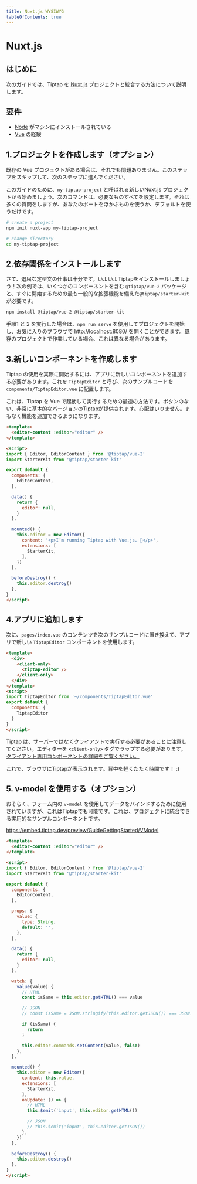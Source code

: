 ```yaml
---
title: Nuxt.js WYSIWYG
tableOfContents: true
---
```


# Nuxt.js

## はじめに

次のガイドでは、Tiptap を [Nuxt.js](https://nuxtjs.org/) プロジェクトと統合する方法について説明します。

<!-- The following guide describes how to integrate Tiptap with your [Nuxt.js](https://nuxtjs.org/) project. -->

## 要件

* [Node](https://nodejs.org/en/download/) がマシンにインストールされている
* [Vue](https://vuejs.org/v2/guide/#Getting-Started) の経験

<!-- * [Node](https://nodejs.org/en/download/) installed on your machine -->
<!-- * Experience with [Vue](https://vuejs.org/v2/guide/#Getting-Started) -->

## 1.プロジェクトを作成します（オプション）

既存の Vue プロジェクトがある場合は、それでも問題ありません。このステップをスキップして、次のステップに進んでください。

<!-- If you already have an existing Vue project, that’s fine too. Just skip this step and proceed with the next step. -->

<!-- For the sake of this guide, let’s start with a fresh Nuxt.js project called `my-tiptap-project`. The following command sets up everything we need. It asks a lot of questions, but just use what floats your boat or use the defaults. -->

このガイドのために、`my-tiptap-project` と呼ばれる新しいNuxt.js プロジェクトから始めましょう。次のコマンドは、必要なものすべてを設定します。それは多くの質問をしますが、あなたのボートを浮かぶものを使うか、デフォルトを使うだけです。

```bash
# create a project
npm init nuxt-app my-tiptap-project

# change directory
cd my-tiptap-project
```

## 2.依存関係をインストールします

さて、退屈な定型文の仕事は十分です。いよいよTiptapをインストールしましょう！次の例では、いくつかのコンポーネントを含む `@tiptap/vue-2` パッケージと、すぐに開始するための最も一般的な拡張機能を備えた`@tiptap/starter-kit` が必要です。

<!-- Okay, enough of the boring boilerplate work. Let’s finally install Tiptap! For the following example you’ll need the `@tiptap/vue-2` package, with a few components, and `@tiptap/starter-kit` which has the most common extensions to get started quickly. -->

```bash
npm install @tiptap/vue-2 @tiptap/starter-kit
```

<!-- If you followed step 1 and 2, you can now start your project with `npm run serve`, and open [http://localhost:8080/](http://localhost:8080/) in your favorite browser. This might be different, if you’re working with an existing project. -->

手順1 と 2 を実行した場合は、`npm run serve` を使用してプロジェクトを開始し、お気に入りのブラウザで [http://localhost:8080/](http://localhost:8080/) を開くことができます。既存のプロジェクトで作業している場合、これは異なる場合があります。

## 3.新しいコンポーネントを作成します

Tiptap の使用を実際に開始するには、アプリに新しいコンポーネントを追加する必要があります。これを `TiptapEditor` と呼び、次のサンプルコードを `components/TiptapEditor.vue` に配置します。

<!-- To actually start using Tiptap, you’ll need to add a new component to your app. Let’s call it `TiptapEditor` and put the following example code in `components/TiptapEditor.vue`. -->

<!-- This is the fastest way to get Tiptap up and running with Vue. It will give you a very basic version of Tiptap, without any buttons. No worries, you will be able to add more functionality soon. -->

これは、Tiptap を Vue で起動して実行するための最速の方法です。ボタンのない、非常に基本的なバージョンのTiptapが提供されます。心配はいりません。まもなく機能を追加できるようになります。

```html
<template>
  <editor-content :editor="editor" />
</template>

<script>
import { Editor, EditorContent } from '@tiptap/vue-2'
import StarterKit from '@tiptap/starter-kit'

export default {
  components: {
    EditorContent,
  },

  data() {
    return {
      editor: null,
    }
  },

  mounted() {
    this.editor = new Editor({
      content: '<p>I’m running Tiptap with Vue.js. 🎉</p>',
      extensions: [
        StarterKit,
      ],
    })
  },

  beforeDestroy() {
    this.editor.destroy()
  },
}
</script>
```

## 4.アプリに追加します

次に、`pages/index.vue` のコンテンツを次のサンプルコードに置き換えて、アプリで新しい `TiptapEditor` コンポーネントを使用します。

<!-- Now, let’s replace the content of `pages/index.vue` with the following example code to use our new `TiptapEditor` component in our app. -->

```html
<template>
  <div>
    <client-only>
      <tiptap-editor />
    </client-only>
  </div>
</template>
<script>
import TiptapEditor from '~/components/TiptapEditor.vue'
export default {
  components: {
    TiptapEditor
  }
}
</script>
```

<!-- Note that Tiptap needs to run in the client, not on the server. It’s required to wrap the editor in a `<client-only>` tag. [Read more about client-only components.](https://nuxtjs.org/api/components-client-only) -->

<!-- You should now see Tiptap in your browser. Time to give yourself a pat on the back! :) -->

Tiptap は、サーバーではなくクライアントで実行する必要があることに注意してください。エディターを `<client-only>` タグでラップする必要があります。 [クライアント専用コンポーネントの詳細をご覧ください。](https://nuxtjs.org/api/components-client-only) 

これで、ブラウザにTiptapが表示されます。背中を軽くたたく時間です！ :)

## 5. v-model を使用する（オプション）

おそらく、フォーム内の `v-model` を使用してデータをバインドするために使用されていますが、これはTiptapでも可能です。これは、プロジェクトに統合できる実用的なサンプルコンポーネントです。

<!-- You’re probably used to bind your data with `v-model` in forms, that’s also possible with Tiptap. Here is a working example component, that you can integrate in your project: -->

https://embed.tiptap.dev/preview/GuideGettingStarted/VModel

```html
<template>
  <editor-content :editor="editor" />
</template>

<script>
import { Editor, EditorContent } from '@tiptap/vue-2'
import StarterKit from '@tiptap/starter-kit'

export default {
  components: {
    EditorContent,
  },

  props: {
    value: {
      type: String,
      default: '',
    },
  },

  data() {
    return {
      editor: null,
    }
  },

  watch: {
    value(value) {
      // HTML
      const isSame = this.editor.getHTML() === value

      // JSON
      // const isSame = JSON.stringify(this.editor.getJSON()) === JSON.stringify(value)

      if (isSame) {
        return
      }

      this.editor.commands.setContent(value, false)
    },
  },

  mounted() {
    this.editor = new Editor({
      content: this.value,
      extensions: [
        StarterKit,
      ],
      onUpdate: () => {
        // HTML
        this.$emit('input', this.editor.getHTML())

        // JSON
        // this.$emit('input', this.editor.getJSON())
      },
    })
  },

  beforeDestroy() {
    this.editor.destroy()
  },
}
</script>
```
